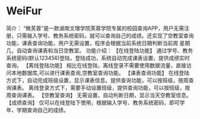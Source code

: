 # WeiFur
简介：
“微芙蓉”是一款湖南文理学院芙蓉学院专属的校园查询APP，用户无需注册，只需输入学号、教务系统密码，就可以查询自己的成绩。还实现了空教室查询功能，课表查询功能，用户无需设置，程序会根据当前系统日期判断当前周 星期几，自动查询课表和当日空教室。
功能介绍：
【在线登陆功能】
通过学号、教务系统密码(默认123456)登陆，登陆成功，系统自动完成课表设置，提供成绩实时查询。
【离线登陆功能】
相比在线登陆，离线登录不需要使用数据流量，直接访问本地数据库,可以进行课表查询,空教室查询功能。
【课表查询功能】
在线登陆方式下，自动完成班级设置，显示课表信息。提供查询功能，可以按班级，按周查询课表。
离线登录方式下，需要手动设置班级，提供查询功能，可以按班级，按周查询课表。
【空教室查询】
无需设置，自动判断日期，显示当天空教室信息。
【成绩查询】
仅可以在线登陆下使用，根据输入学号、教务系统密码，即可学年、学期查询自己的成绩。
